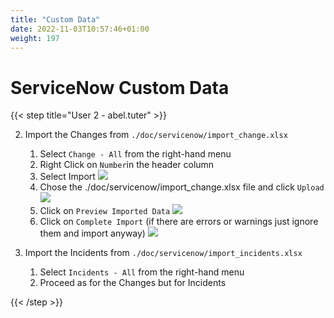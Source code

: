 ```yaml
---
title: "Custom Data"
date: 2022-11-03T10:57:46+01:00
weight: 197
---
```



# ServiceNow Custom Data 

{{< step title="User 2 - abel.tuter" >}}

2. Import the Changes from `./doc/servicenow/import_change.xlsx`
	1. Select `Change - All` from the right-hand menu
	2. Right Click on `Number`in the header column
	3. Select Import
	![](./pics/snow3.png)
	3. Chose the ./doc/servicenow/import_change.xlsx file and click `Upload`
	![](./pics/snow4.png)
	3. Click on `Preview Imported Data`
	![](./pics/snow5.png)
	3. Click on `Complete Import` (if there are errors or warnings just ignore them and import anyway)
	![](./pics/snow6.png)
	
3. Import the Incidents from `./doc/servicenow/import_incidents.xlsx`
	1. Select `Incidents - All` from the right-hand menu
	2. Proceed as for the Changes but for Incidents
	
{{< /step >}}



